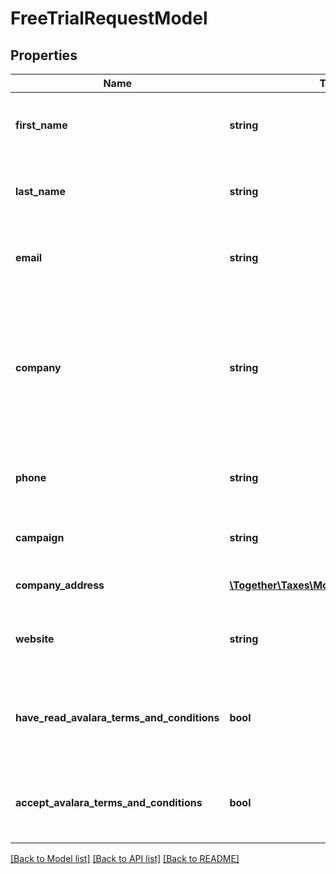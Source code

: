 # FreeTrialRequestModel

## Properties
Name | Type | Description | Notes
------------ | ------------- | ------------- | -------------
**first_name** | **string** | The first or given name of the user requesting a free trial. | 
**last_name** | **string** | The last or family name of the user requesting a free trial. | 
**email** | **string** | The email address of the user requesting a free trial. | 
**company** | **string** | The company or organizational name for this free trial.  If this account is for personal use, it is acceptable  to use your full name here. | 
**phone** | **string** | The phone number of the person requesting the free trial. | 
**campaign** | **string** | Campaign identifier for Notification purpose | [optional] 
**company_address** | [**\Together\Taxes\Model\CompanyAddress**](CompanyAddress.md) | The Address information of the account | 
**website** | **string** | Website of the company or user requesting a free trial | [optional] 
**have_read_avalara_terms_and_conditions** | **bool** | Read Avalara&#39;s terms and conditions is necessary for a free trial account | 
**accept_avalara_terms_and_conditions** | **bool** | Accept Avalara&#39;s terms and conditions is necessary for a free trial | 

[[Back to Model list]](../README.md#documentation-for-models) [[Back to API list]](../README.md#documentation-for-api-endpoints) [[Back to README]](../README.md)


